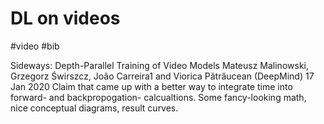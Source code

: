 # DL on videos

#video #bib

Sideways: Depth-Parallel Training of Video Models
Mateusz Malinowski, Grzegorz Świrszcz, João Carreira1 and Viorica Pătrăucean (DeepMind)
17 Jan 2020
Claim that came up with a better way to integrate time into forward- and backpropogation- calcualtions. Some fancy-looking math, nice conceptual diagrams, result curves.
